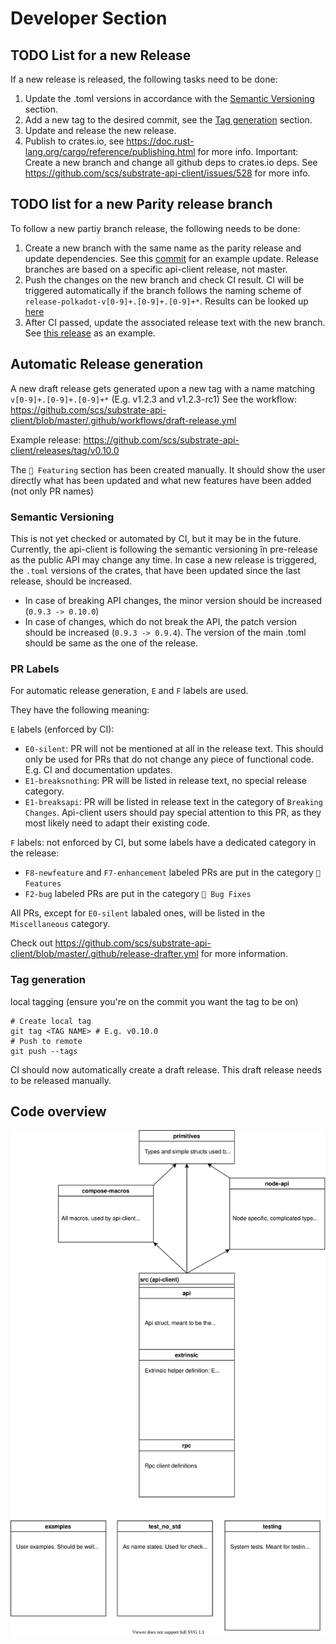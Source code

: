# Developer Section

## TODO List for a new Release
If a new release is released, the following tasks need to be done:
1. Update the .toml versions in accordance with the [Semantic Versioning](#semantic-versioning) section.
2. Add a new tag to the desired commit, see the [Tag generation](#tag-generation) section.
3. Update and release the new release.
4. Publish to crates.io, see https://doc.rust-lang.org/cargo/reference/publishing.html for more info. Important: Create a new branch and change all github deps to crates.io deps. See https://github.com/scs/substrate-api-client/issues/528 for more info.

## TODO list for a new Parity release branch
To follow a new partiy branch release, the following needs to be done:
1. Create a new branch with the same name as the parity release and update dependencies. See this [commit](https://github.com/scs/substrate-api-client/commit/a50833a922ff98ae59e2fc587e0ab5466b3acab2) for an example update. Release branches are based on a specific api-client release, not master.
2. Push the changes on the new branch and check CI result. CI will be triggered automatically if the branch follows the naming scheme of `release-polkadot-v[0-9]+.[0-9]+.[0-9]+*`. Results can be looked up [here](https://github.com/scs/substrate-api-client/actions)
3. After CI passed, update the associated release text with the new branch. See [this release](https://github.com/scs/substrate-api-client/releases/tag/v0.16.0) as an example.


## Automatic Release generation

A new draft release gets generated upon a new tag with a name matching `v[0-9]+.[0-9]+.[0-9]+*` (E.g. v1.2.3 and v1.2.3-rc1)
See the workflow: https://github.com/scs/substrate-api-client/blob/master/.github/workflows/draft-release.yml

Example release: https://github.com/scs/substrate-api-client/releases/tag/v0.10.0

The `🎉 Featuring` section has been created manually. It should show the user directly what has been updated and what new features have been added (not only PR names)

### Semantic Versioning
This is not yet checked or automated by CI, but it may be in the future. Currently, the api-client is following the semantic versioning în pre-release as the public API may change any time.
In case a new release is triggered, the `.toml` versions of the crates, that have been updated since the last release, should be increased.
- In case of breaking API changes, the minor version should be increased (`0.9.3 -> 0.10.0`)
- In case of changes, which do not break the API, the patch version should be increased (`0.9.3 -> 0.9.4`).
The version of the main .toml should be same as the one of the release.

### PR Labels
For automatic release generation, `E` and `F` labels are used.

They have the following meaning:

`E` labels (enforced by CI):
- `E0-silent`: PR will not be mentioned at all in the release text. This should only be used for PRs that do not change any piece of functional code. E.g. CI and documentation updates.
- `E1-breaksnothing`: PR will be listed in release text, no special release category.
- `E1-breaksapi`: PR will be listed in release text in the category of `Breaking Changes`. Api-client users should pay special attention to this PR, as they most likely need to adapt their existing code.

`F` labels: not enforced by CI, but some labels have a dedicated category in the release:
- `F8-newfeature` and `F7-enhancement` labeled PRs are put in the category `🌈 Features`
- `F2-bug` labeled PRs are put in the category `🐛 Bug Fixes`

All PRs, except for `E0-silent` labaled ones, will be listed in the `Miscellaneous` category.

Check out https://github.com/scs/substrate-api-client/blob/master/.github/release-drafter.yml for more information.


### Tag generation
local tagging (ensure you're on the commit you want the tag to be on)
```
# Create local tag
git tag <TAG NAME> # E.g. v0.10.0
# Push to remote
git push --tags
```
CI should now automatically create a draft release. This draft release needs to be released manually.

## Code overview
<p align="center">
<img src=./overview_code_structure.svg width = 700>
</p>
